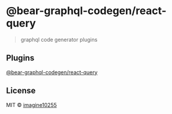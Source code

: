 # @bear-graphql-codegen/react-query

> graphql code generator plugins

## Plugins

[@bear-graphql-codegen/react-query](https://github.com/imagine10255/bear-graphql-codegen/tree/main/src/react-query)


## License

MIT © [imagine10255](https://github.com/imagine10255)
